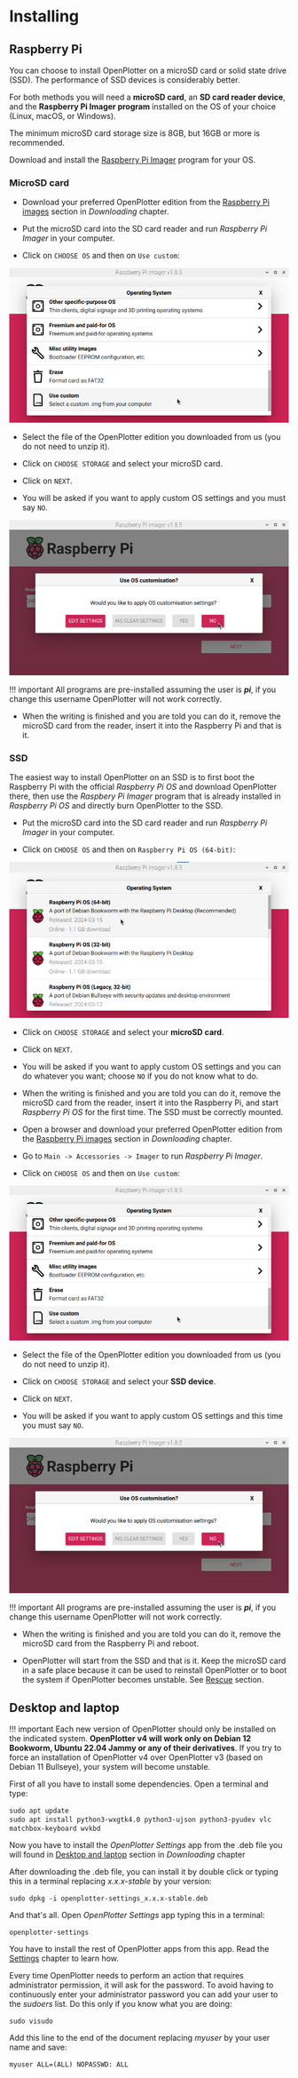 # Installing

## Raspberry Pi

You can choose to install OpenPlotter on a microSD card or solid state drive (SSD). The performance of SSD devices is considerably better.

For both methods you will need a **microSD card**, an **SD card reader device**, and the **Raspberry Pi Imager program** installed on the OS of your choice (Linux, macOS, or Windows).

The minimum microSD card storage size is 8GB, but 16GB or more is recommended.

Download and install the [Raspberry Pi Imager](https://www.raspberrypi.org/software/) program for your OS. 

### MicroSD card

- Download your preferred OpenPlotter edition from the [Raspberry Pi images](downloading.md#raspberry-pi-images) section in *Downloading* chapter.

- Put the microSD card into the SD card reader and run *Raspberry Pi Imager* in your computer.

- Click on ``CHOOSE OS`` and then on ``Use custom``:

![imager1](img/imager1.png)

- Select the file of the OpenPlotter edition you downloaded from us (you do not need to unzip it).

- Click on ``CHOOSE STORAGE`` and select your microSD card.

- Click on ``NEXT``.

- You will be asked if you want to apply custom OS settings and you must say ``NO``.

![imager2](img/imager2.png)

!!! important
	All programs are pre-installed assuming the user is ***pi***, if you change this username OpenPlotter will not work correctly.

- When the writing is finished and you are told you can do it, remove the microSD card from the reader, insert it into the Raspberry Pi and that is it.

### SSD

The easiest way to install OpenPlotter on an SSD is to first boot the Raspberry Pi with the official *Raspberry Pi OS* and download OpenPlotter there, then use the *Raspbery Pi Imager* program that is already installed in *Raspberry Pi OS* and directly burn OpenPlotter to the SSD.

- Put the microSD card into the SD card reader and run *Raspberry Pi Imager* in your computer.

- Click on ``CHOOSE OS`` and then on ``Raspberry Pi OS (64-bit)``:

![imager3](img/imager3.png)

- Click on ``CHOOSE STORAGE`` and select your **microSD card**.

- Click on ``NEXT``.

- You will be asked if you want to apply custom OS settings and you can do whatever you want; choose ``NO`` if you do not know what to do.

- When the writing is finished and you are told you can do it, remove the microSD card from the reader, insert it into the Raspberry Pi, and start *Raspberry Pi OS* for the first time. The SSD must be correctly mounted.

- Open a browser and download your preferred OpenPlotter edition from the [Raspberry Pi images](downloading.md#raspberry-pi-images) section in *Downloading* chapter.

- Go to ``Main -> Accessories -> Imager`` to run *Raspberry Pi Imager*.

- Click on ``CHOOSE OS`` and then on ``Use custom``:

![imager1](img/imager1.png)

- Select the file of the OpenPlotter edition you downloaded from us (you do not need to unzip it).

- Click on ``CHOOSE STORAGE`` and select your **SSD device**.

- Click on ``NEXT``.

- You will be asked if you want to apply custom OS settings and this time you must say ``NO``.

![imager2](img/imager2.png)

!!! important
	All programs are pre-installed assuming the user is ***pi***, if you change this username OpenPlotter will not work correctly.

- When the writing is finished and you are told you can do it, remove the microSD card from the Raspberry Pi and reboot.

- OpenPlotter will start from the SSD and that is it. Keep the microSD card in a safe place because it can be used to reinstall OpenPlotter or to boot the system if OpenPlotter becomes unstable. See [Rescue](first_steps.md#rescue) section.


## Desktop and laptop

!!! important
	Each new version of OpenPlotter should only be installed on the indicated system. **OpenPlotter v4 will work only on Debian 12 Bookworm, Ubuntu 22.04 Jammy or any of their derivatives**. If you try to force an installation of OpenPlotter v4 over OpenPlotter v3 (based on Debian 11 Bullseye), your system will become unstable.

First of all you have to install some dependencies. Open a terminal and type:


```console
sudo apt update
sudo apt install python3-wxgtk4.0 python3-ujson python3-pyudev vlc matchbox-keyboard wvkbd
```

Now you have to install the *OpenPlotter Settings* app from the .deb file you will found in [Desktop and laptop](downloading.md#desktop-and-laptop) section in *Downloading* chapter

After downloading the .deb file, you can install it by double click or typing this in a terminal replacing *x.x.x-stable* by your version:

```console
sudo dpkg -i openplotter-settings_x.x.x-stable.deb
```

And that's all. Open *OpenPlotter Settings* app typing this in a terminal:

```console
openplotter-settings
```

You have to install the rest of OpenPlotter apps from this app. Read the [Settings](../settings/settings_app.md) chapter to learn how.

Every time OpenPlotter needs to perform an action that requires administrator permission, it will ask for the password. To avoid having to continuously enter your administrator password you can add your user to the *sudoers* list. Do this only if you know what you are doing:

```console
sudo visudo
```

Add this line to the end of the document replacing *myuser* by your user name and save:

```console
myuser ALL=(ALL) NOPASSWD: ALL
```